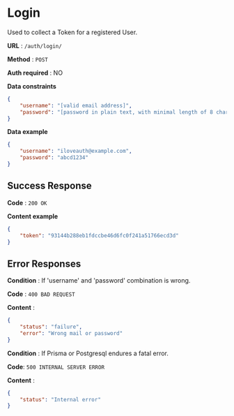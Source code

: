 # Login

Used to collect a Token for a registered User.

**URL** : `/auth/login/`

**Method** : `POST`

**Auth required** : NO

**Data constraints**

```json
{
    "username": "[valid email address]",
    "password": "[password in plain text, with minimal length of 8 chars]"
}
```

**Data example**

```json
{
    "username": "iloveauth@example.com",
    "password": "abcd1234"
}
```

## Success Response

**Code** : `200 OK`

**Content example**

```json
{
    "token": "93144b288eb1fdccbe46d6fc0f241a51766ecd3d"
}
```

## Error Responses

**Condition** : If 'username' and 'password' combination is wrong.

**Code** : `400 BAD REQUEST`

**Content** :

```json
{
	"status": "failure",
	"error": "Wrong mail or password"
}
```

**Condition** : If Prisma or Postgresql endures a fatal error.

**Code**: `500 INTERNAL SERVER ERROR`

**Content** :
```json
{
    "status": "Internal error"
}
```